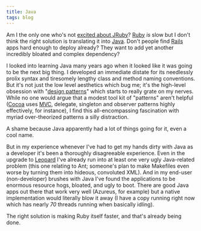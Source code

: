 ```yaml
---
title: Java
tags: blog
---
```


Am I the only one who's not [excited about JRuby](http://www.rubyinside.com/jruby-11-beta-1-released-faster-than-the-regular-ruby-interpreter-642.html)? [Ruby](http://www.wincent.com/knowledge-base/Ruby) _is_ slow but I don't think the right solution is translating it into [Java](http://www.wincent.com/knowledge-base/Java). Don't people find [Rails](http://www.wincent.com/knowledge-base/Rails) apps hard enough to deploy already? They want to add yet another incredibly bloated and complex dependency?

I looked into learning Java many years ago when it looked like it was going to be the next big thing. I developed an immediate distate for its needlessly prolix syntax and tiresomely lengthy class and method naming conventions. But it's not just the low level aesthetics which bug me; it's the high-level obsession with "[design patterns](http://en.wikipedia.org/wiki/Design_Patterns)" which starts to really grate on my nerves. While no one would argue that a modest tool kit of "patterns" aren't helpful ([Cocoa](http://www.wincent.com/knowledge-base/Cocoa) uses [MVC](http://www.wincent.com/knowledge-base/MVC), delegate, singleton and observer patterns highly effectively, for instance), I find this all-encompassing fascination with myriad over-theorized patterns a silly distraction.

A shame because Java apparently had a lot of things going for it, even a cool name.

But in my experience whenever I've had to get my hands dirty with Java as a developer it's been a thoroughly disagreeable experience. Even in the upgrade to [Leopard](http://www.wincent.com/knowledge-base/Leopard) I've already run into at least one very ugly Java-related problem (this one relating to Ant; someone's plan to make Makefiles even worse by turning them into hideous, convoluted XML). And in my end-user (non-developer) brushes with Java I've found the applications to be enormous resource hogs, bloated, and ugly to boot. There are good Java apps out there that work very well (Azureus, for example) but a native implementation would literally blow it away (I have a copy running right now which has nearly _70_ threads running when basically idling).

The right solution is making Ruby itself faster, and that's already being done.

